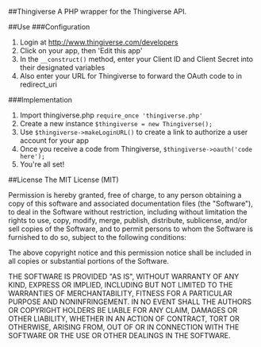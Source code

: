 ##Thingiverse
A PHP wrapper for the Thingiverse API.

##Use
###Configuration
1. Login at http://www.thingiverse.com/developers
2. Click on your app, then 'Edit this app'
3. In the `__construct()` method, enter your Client ID and Client Secret into their designated variables
4. Also enter your URL for Thingiverse to forward the OAuth code to in redirect_uri

###Implementation
1. Import thingiverse.php `require_once 'thingiverse.php'`
2. Create a new instance `$thingiverse = new Thingiverse();`
3. Use `$thingiverse->makeLoginURL()` to create a link to authorize a user account for your app
4. Once you receive a code from Thingiverse, `$thingiverse->oauth('code here');`
5. You're all set! 

##License
The MIT License (MIT)

Permission is hereby granted, free of charge, to any person obtaining a copy of
this software and associated documentation files (the "Software"), to deal in
the Software without restriction, including without limitation the rights to
use, copy, modify, merge, publish, distribute, sublicense, and/or sell copies of
the Software, and to permit persons to whom the Software is furnished to do so,
subject to the following conditions:

The above copyright notice and this permission notice shall be included in all
copies or substantial portions of the Software.

THE SOFTWARE IS PROVIDED "AS IS", WITHOUT WARRANTY OF ANY KIND, EXPRESS OR
IMPLIED, INCLUDING BUT NOT LIMITED TO THE WARRANTIES OF MERCHANTABILITY, FITNESS
FOR A PARTICULAR PURPOSE AND NONINFRINGEMENT. IN NO EVENT SHALL THE AUTHORS OR
COPYRIGHT HOLDERS BE LIABLE FOR ANY CLAIM, DAMAGES OR OTHER LIABILITY, WHETHER
IN AN ACTION OF CONTRACT, TORT OR OTHERWISE, ARISING FROM, OUT OF OR IN
CONNECTION WITH THE SOFTWARE OR THE USE OR OTHER DEALINGS IN THE SOFTWARE.